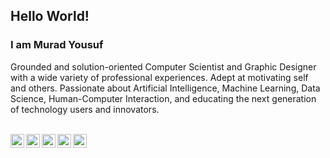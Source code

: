 ## Hello World!

### I am Murad Yousuf
Grounded and solution-oriented Computer Scientist and Graphic Designer with a wide variety of professional experiences. Adept at motivating self and others. Passionate about Artificial Intelligence, Machine Learning, Data Science, Human-Computer Interaction, and educating the next generation of technology users and innovators.

<br />
<a href="https://twitter.com/muradyf">
  <img align="left" alt="Murad's Twitter" width="22px" src="https://cdn.jsdelivr.net/npm/simple-icons@3.13.0/icons/twitter.svg" style="color:#ffffff"/>
</a>
<a href="https://www.linkedin.com/in/muradyf/">
  <img align="left" alt="Murad's Linkdein" width="22px" src="https://cdn.jsdelivr.net/npm/simple-icons@3.13.0/icons/linkedin.svg" />
</a>
<a href="https://github.com/muradyf">
  <img align="left" alt="Murad's Github" width="22px" src="https://cdn.jsdelivr.net/npm/simple-icons@3.13.0/icons/github.svg" />
</a>
<a href="https://www.youtube.com/c/perseusss">
  <img align="left" alt="Murad's YouTube" width="22px" src="https://cdn.jsdelivr.net/npm/simple-icons@3.13.0/icons/youtube.svg" />
</a>
<a href="https://www.behance.net/muradyf">
  <img align="left" alt="Murad's Behance" width="22px" src="https://cdn.jsdelivr.net/npm/simple-icons@3.13.0/icons/behance.svg" />
</a>
<br />
